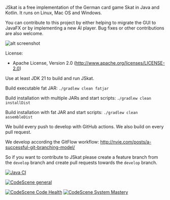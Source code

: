 JSkat is a free implementation of the German card game Skat in Java and Kotlin. It runs on Linux, Mac OS and Windows.

You can contribute to this project by either helping to migrate the GUI to JavaFX or by implementing a new AI player.
Bug
fixes or other contributions are also welcome.

![alt screenshot](http://jskat.org/img/jskat_0.22_bidding.png)

License:

* Apache License, Version 2.0 (http://www.apache.org/licenses/LICENSE-2.0)

Use at least JDK 21 to build and run JSkat.

Build executable fat JAR: `./gradlew clean fatjar`

Build installation with multiple JARs and start scripts: `./gradlew clean installDist`

Build installation with fat JAR and start scripts: `./gradlew clean assembleDist`

We build every push to develop with GitHub actions. We also build on every pull request.

We develop according the GitFlow workflow: http://nvie.com/posts/a-successful-git-branching-model/

So if you want to contribute to JSkat please create a feature branch from the `develop` branch and create pull requests
towards the `develop` branch.

[![Java CI](https://github.com/b0n541/jskat-multimodule/actions/workflows/ci.yml/badge.svg)](https://github.com/b0n541/jskat-multimodule/actions/workflows/ci.yml)

[![CodeScene general](https://codescene.io/images/analyzed-by-codescene-badge.svg)](https://codescene.io/projects/1209)

[![CodeScene Code Health](https://codescene.io/projects/1209/status-badges/code-health)](https://codescene.io/projects/1209)
[![CodeScene System Mastery](https://codescene.io/projects/1209/status-badges/system-mastery)](https://codescene.io/projects/1209)
